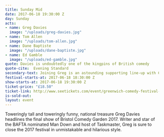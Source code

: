 ```yaml
---
title: Sunday Mid
date: 2017-06-18 19:30:00 Z
day: Sunday
acts:
- name: Greg Davies
  image: "/uploads/greg-davies.jpg"
- name: Tom Allen
  image: "/uploads/tom-allen.jpg"
- name: Dane Baptiste
  image: "/uploads/dane-baptiste.jpg"
- name: Ed Gamble
  image: "/uploads/ed-gamble.jpg"
quote: Davies is undoubtedly one of the kingpins of British comedy
quote-cite:  Evening Standard
secondary-text: Joining Greg is an astounding supporting line-up with C4’s Comedy Gala and 8 Out Of 10 Cats Does Countdown Tom Allen, laid-back Live At The Apollo star and Edinburgh Comedy Award nominee Dane Baptiste and the charming Ed Gamble as host.
festival-starts-at: 2017-06-18 18:30:00 Z
show-starts-at: 2017-06-18 19:30:00 Z
ticket-price: "£18.50"
ticket-link: http://www.seetickets.com/event/greenwich-comedy-festival-adam-buxton-bug/big-top-greenwich-comedy-festival/983596/
is-sold-out: 
layout: event
---
```


Toweringly tall and toweringly funny, national treasure Greg Davies headlines the final show of Bristol Comedy Garden 2017. Writer and star of the BAFTA nominated Man Down and host of Taskmaster, Greg is sure to close the 2017 festival in unmistakable and hilarious style.